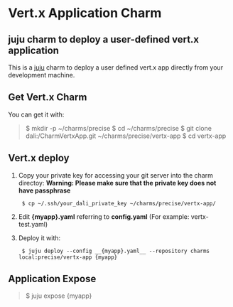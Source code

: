 Vert.x Application Charm
==


juju charm to deploy a user-defined vert.x application
--

This is a [juju](http://https://juju.ubuntu.com) charm to deploy a user defined
vert.x app directly from your development machine.


Get Vert.x Charm
--

You can get it with:

> $ mkdir -p ~/charms/precise
> $ cd ~/charms/precise
> $ git clone  dali:/CharmVertxApp.git  ~/charms/precise/vertx-app
> $ cd vertx-app



Vert.x deploy
--

1. Copy your private key for accessing your git server into the charm directoy:
**Warning: Please make sure that the private key does not have passphrase**

		$ cp ~/.ssh/your_dali_private_key ~/charms/precise/vertx-app/

2. Edit __{myapp}.yaml__ referring to __config.yaml__ (For example:
   vertx-test.yaml)

3. Deploy it with:

		$ juju deploy --config __{myapp}.yaml__ --repository charms local:precise/vertx-app {myapp}


Application Expose
--


> $ juju expose {myapp}


